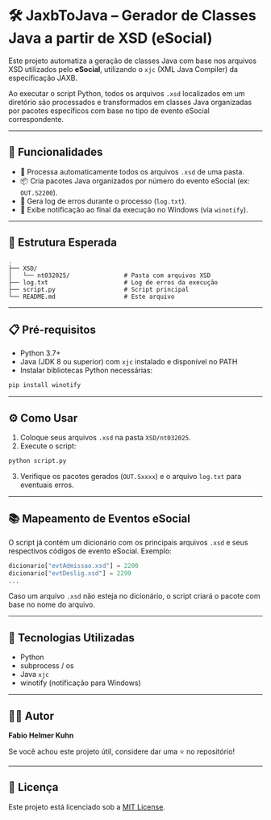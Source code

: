 # 🛠️ JaxbToJava – Gerador de Classes Java a partir de XSD (eSocial)

Este projeto automatiza a geração de classes Java com base nos arquivos XSD utilizados pelo **eSocial**, utilizando o `xjc` (XML Java Compiler) da especificação JAXB.

Ao executar o script Python, todos os arquivos `.xsd` localizados em um diretório são processados e transformados em classes Java organizadas por pacotes específicos com base no tipo de evento eSocial correspondente.

---

## 🚀 Funcionalidades

- 🔁 Processa automaticamente todos os arquivos `.xsd` de uma pasta.
- 📦 Cria pacotes Java organizados por número do evento eSocial (ex: `OUT.S2200`).
- 📑 Gera log de erros durante o processo (`log.txt`).
- 🔔 Exibe notificação ao final da execução no Windows (via `winotify`).

---

## 📂 Estrutura Esperada

```
.
├── XSD/
│   └── nt032025/               # Pasta com arquivos XSD
├── log.txt                     # Log de erros da execução
├── script.py                   # Script principal
└── README.md                   # Este arquivo
```

---

## 📋 Pré-requisitos

- Python 3.7+
- Java (JDK 8 ou superior) com `xjc` instalado e disponível no PATH
- Instalar bibliotecas Python necessárias:

```bash
pip install winotify
```

---

## ⚙️ Como Usar

1. Coloque seus arquivos `.xsd` na pasta `XSD/nt032025`.
2. Execute o script:

```bash
python script.py
```

3. Verifique os pacotes gerados (`OUT.Sxxxx`) e o arquivo `log.txt` para eventuais erros.

---

## 📚 Mapeamento de Eventos eSocial

O script já contém um dicionário com os principais arquivos `.xsd` e seus respectivos códigos de evento eSocial. Exemplo:

```python
dicionario["evtAdmissao.xsd"] = 2200
dicionario["evtDeslig.xsd"] = 2299
...
```

Caso um arquivo `.xsd` não esteja no dicionário, o script criará o pacote com base no nome do arquivo.

---

## 🧩 Tecnologias Utilizadas

- Python
- subprocess / os
- Java `xjc`
- winotify (notificação para Windows)

---

## 👨‍💻 Autor

**Fabio Helmer Kuhn**

Se você achou este projeto útil, considere dar uma ⭐ no repositório!

---

## 📄 Licença

Este projeto está licenciado sob a [MIT License](LICENSE).
